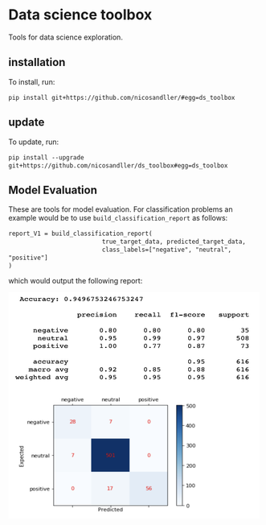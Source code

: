 # Data science toolbox
Tools for data science exploration.


## installation
To install, run:
```
pip install git+https://github.com/nicosandller/#egg=ds_toolbox
```

## update
To update, run:
```
pip install --upgrade git+https://github.com/nicosandller/ds_toolbox#egg=ds_toolbox
```


## Model Evaluation

These are tools for model evaluation. For classification problems an example would be to use `build_classification_report` as follows:
```
report_V1 = build_classification_report(
                          true_target_data, predicted_target_data,
                          class_labels=["negative", "neutral", "positive"]
)
```
which would output the following report:

<img src="https://github.com/nicosandller/ds_toolbox/blob/master/screenshots/Screen%20Shot%202019-10-17%20at%2017.10.18.png" width="500" height="450">

